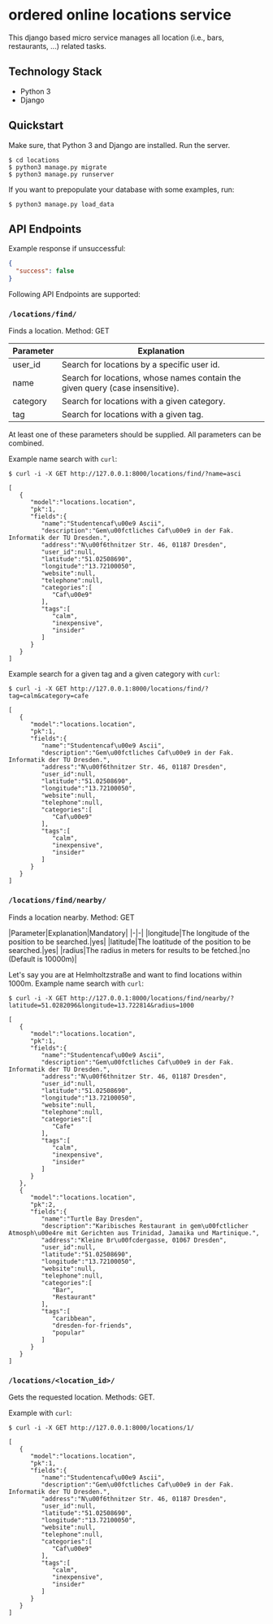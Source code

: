 # ordered online locations service

This django based micro service manages all location (i.e., bars, restaurants, ...) related tasks.

## Technology Stack

- Python 3
- Django

## Quickstart

Make sure, that Python 3 and Django are installed. Run the server.
```
$ cd locations
$ python3 manage.py migrate
$ python3 manage.py runserver
```

If you want to prepopulate your database with some examples, run:
```
$ python3 manage.py load_data
```

## API Endpoints

Example response if unsuccessful:
```json
{
  "success": false
}
```

Following API Endpoints are supported:

### `/locations/find/`
Finds a location.
Method: GET

|Parameter|Explanation|
|-|-|
|user_id|Search for locations by a specific user id.|
|name|Search for locations, whose names contain the given query (case insensitive).|
|category|Search for locations with a given category.|
|tag|Search for locations with a given tag.|

At least one of these parameters should be supplied. All parameters can be combined.

Example name search with `curl`:
```
$ curl -i -X GET http://127.0.0.1:8000/locations/find/?name=asci

[ 
   { 
      "model":"locations.location",
      "pk":1,
      "fields":{ 
         "name":"Studentencaf\u00e9 Ascii",
         "description":"Gem\u00fctliches Caf\u00e9 in der Fak. Informatik der TU Dresden.",
         "address":"N\u00f6thnitzer Str. 46, 01187 Dresden",
         "user_id":null,
         "latitude":"51.02508690",
         "longitude":"13.72100050",
         "website":null,
         "telephone":null,
         "categories":[ 
            "Caf\u00e9"
         ],
         "tags":[ 
            "calm",
            "inexpensive",
            "insider"
         ]
      }
   }
]
```

Example search for a given tag and a given category with `curl`:
```
$ curl -i -X GET http://127.0.0.1:8000/locations/find/?tag=calm&category=cafe

[ 
   { 
      "model":"locations.location",
      "pk":1,
      "fields":{ 
         "name":"Studentencaf\u00e9 Ascii",
         "description":"Gem\u00fctliches Caf\u00e9 in der Fak. Informatik der TU Dresden.",
         "address":"N\u00f6thnitzer Str. 46, 01187 Dresden",
         "user_id":null,
         "latitude":"51.02508690",
         "longitude":"13.72100050",
         "website":null,
         "telephone":null,
         "categories":[ 
            "Caf\u00e9"
         ],
         "tags":[ 
            "calm",
            "inexpensive",
            "insider"
         ]
      }
   }
]
```

### `/locations/find/nearby/`
Finds a location nearby.
Method: GET

|Parameter|Explanation|Mandatory|
|-|-|
|longitude|The longitude of the position to be searched.|yes|
|latitude|The loatitude of the position to be searched.|yes|
|radius|The radius in meters for results to be fetched.|no (Default is 10000m)|

Let's say you are at Helmholtzstraße and want to find locations within 1000m. Example name search with `curl`:
```
$ curl -i -X GET http://127.0.0.1:8000/locations/find/nearby/?latitude=51.0282096&longitude=13.722814&radius=1000

[ 
   { 
      "model":"locations.location",
      "pk":1,
      "fields":{ 
         "name":"Studentencaf\u00e9 Ascii",
         "description":"Gem\u00fctliches Caf\u00e9 in der Fak. Informatik der TU Dresden.",
         "address":"N\u00f6thnitzer Str. 46, 01187 Dresden",
         "user_id":null,
         "latitude":"51.02508690",
         "longitude":"13.72100050",
         "website":null,
         "telephone":null,
         "categories":[ 
            "Cafe"
         ],
         "tags":[ 
            "calm",
            "inexpensive",
            "insider"
         ]
      }
   },
   { 
      "model":"locations.location",
      "pk":2,
      "fields":{ 
         "name":"Turtle Bay Dresden",
         "description":"Karibisches Restaurant in gem\u00fctlicher Atmosph\u00e4re mit Gerichten aus Trinidad, Jamaika und Martinique.",
         "address":"Kleine Br\u00fcdergasse, 01067 Dresden",
         "user_id":null,
         "latitude":"51.02508690",
         "longitude":"13.72100050",
         "website":null,
         "telephone":null,
         "categories":[ 
            "Bar",
            "Restaurant"
         ],
         "tags":[ 
            "caribbean",
            "dresden-for-friends",
            "popular"
         ]
      }
   }
]
```

### `/locations/<location_id>/`
Gets the requested location.
Methods: GET.

Example with `curl`: 

```
$ curl -i -X GET http://127.0.0.1:8000/locations/1/

[ 
   { 
      "model":"locations.location",
      "pk":1,
      "fields":{ 
         "name":"Studentencaf\u00e9 Ascii",
         "description":"Gem\u00fctliches Caf\u00e9 in der Fak. Informatik der TU Dresden.",
         "address":"N\u00f6thnitzer Str. 46, 01187 Dresden",
         "user_id":null,
         "latitude":"51.02508690",
         "longitude":"13.72100050",
         "website":null,
         "telephone":null,
         "categories":[ 
            "Caf\u00e9"
         ],
         "tags":[ 
            "calm",
            "inexpensive",
            "insider"
         ]
      }
   }
]
```



